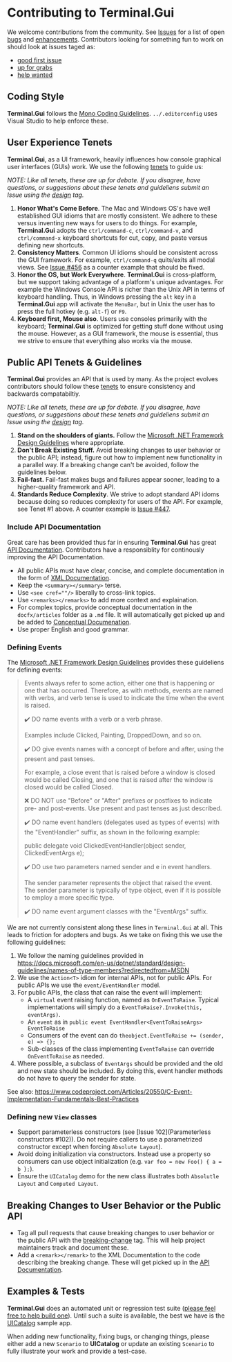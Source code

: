 # Contributing to Terminal.Gui

We welcome contributions from the community. See [Issues](https://github.com/migueldeicaza/gui.cs/issues) for a list of open [bugs](https://github.com/migueldeicaza/gui.cs/issues?q=is%3Aopen+is%3Aissue+label%3Abug) and [enhancements](https://github.com/migueldeicaza/gui.cs/issues?q=is%3Aopen+is%3Aissue+label%3Aenhancement). Contributors looking for something fun to work on should look at issues taged as:

- [good first issue](https://github.com/migueldeicaza/gui.cs/issues?q=is%3Aopen+is%3Aissue+label%3A%22good+first+issue%22)
- [up for grabs](https://github.com/migueldeicaza/gui.cs/issues?q=is%3Aopen+is%3Aissue+label%3Aup-for-grabs)
- [help wanted](https://github.com/migueldeicaza/gui.cs/issues?q=is%3Aopen+is%3Aissue+label%3Aup-for-grabs)

## Coding Style

**Terminal.Gui** follows the [Mono Coding Guidelines](https://www.mono-project.com/community/contributing/coding-guidelines/). `../.editorconfig` uses Visual Studio to help enforce these.

## User Experience Tenets

**Terminal.Gui**, as a UI framework, heavily influences how console graphical user interfaces (GUIs) work. We use the following [tenets](https://ceklog.kindel.com/2020/02/10/tenets/) to guide us:

*NOTE: Like all tenets, these are up for debate. If you disagree, have questions, or suggestions about these tenets and guideliens submit an Issue using the [design](https://github.com/migueldeicaza/gui.cs/issues?q=is%3Aopen+is%3Aissue+label%3Adesign) tag.*

1. **Honor What's Come Before**. The Mac and Windows OS's have well established GUI idioms that are mostly consistent. We adhere to these versus inventing new ways for users to do things. For example, **Terminal.Gui** adopts the `ctrl/command-c`, `ctrl/command-v`, and `ctrl/command-x` keyboard shortcuts for cut, copy, and paste versus defining new shortcuts.
2. **Consistency Matters**. Common UI idioms should be consistent across the GUI framework. For example, `ctrl/command-q` quits/exits all modal views. See [Issue #456](https://github.com/migueldeicaza/gui.cs/issues/456) as a counter example that should be fixed.
3. **Honor the OS, but Work Everywhere**. **Terminal.Gui** is cross-platform, but we support taking advantage of a platform's unique advantages. For example the Windows Console API is richer than the Unix API in terms of keyboard handling. Thus, in Windows pressing the `alt` key in a **Terminal.Gui** app will activate the `MenuBar`, but in Unix the user has to press the full hotkey (e.g. `alt-f`) or `F9`. 
4. **Keyboard first, Mouse also**. Users use consoles primarily with the keyboard; **Terminal.Gui** is optimized for getting stuff done without using the mouse. However, as a GUI framework, the mouse is essential, thus we strive to ensure that everything also works via the mouse.

## Public API Tenets & Guidelines

**Terminal.Gui** provides an API that is used by many. As the project evolves contributors should follow these [tenets](https://ceklog.kindel.com/2020/02/10/tenets/) to ensure consistency and backwards compatabiltiy.

*NOTE: Like all tenets, these are up for debate. If you disagree, have questions, or suggestions about these tenets and guideliens submit an Issue using the [design](https://github.com/migueldeicaza/gui.cs/issues?q=is%3Aopen+is%3Aissue+label%3Adesign) tag.*

1. **Stand on the shoulders of giants.** Follow the [Microsoft .NET Framework Design Guidelines](https://docs.microsoft.com/en-us/dotnet/standard/design-guidelines/) where appropriate. 
2. **Don't Break Existing Stuff.** Avoid breaking changes to user behavior or the public API; instead, figure out how to implement new functionality in a parallel way. If a breaking change can't be avoided, follow the guidelines below.
3. **Fail-fast.** Fail-fast makes bugs and failures appear sooner, leading to a higher-quality framework and API.
4. **Standards Reduce Complexity**. We strive to adopt standard API idoms because doing so reduces complexity for users of the API. For example, see Tenet #1 above. A counter example is [Issue #447](https://github.com/migueldeicaza/gui.cs/issues/447).

### Include API Documentation

Great care has been provided thus far in ensuring **Terminal.Gui** has great [API Documentation](https://migueldeicaza.github.io/gui.cs/api/Terminal.Gui/Terminal.Gui.html). Contributors have a responsiblity for continously improving the API Documentation.

- All public APIs must have clear, concise, and complete documentation in the form of [XML Documentation](https://docs.microsoft.com/en-us/dotnet/csharp/programming-guide/xmldoc/).
- Keep the `<summary></summary>` terse.
- Use `<see cref=""/>` liberally to cross-link topics.
- Use `<remarks></remarks>` to add more context and explaination.
- For complex topics, provide conceptual documentation in the `docfx/articles` folder as a `.md` file. It will automatically get picked up and be added to [Conceptual Documenation](https://migueldeicaza.github.io/gui.cs/articles/index.html).
- Use proper English and good grammar.

### Defining Events

The [Microsoft .NET Framework Design Guidelines](https://docs.microsoft.com/en-us/dotnet/standard/design-guidelines/) provides these guideliens for defining events:

> Events always refer to some action, either one that is happening or one that has occurred. Therefore, as with methods, events are named with verbs, and verb tense is used to indicate the time when the event is raised.
>
> ✔️ DO name events with a verb or a verb phrase.
> 
> Examples include Clicked, Painting, DroppedDown, and so on.
> 
> ✔️ DO give events names with a concept of before and after, using the present and past tenses.
> 
> For example, a close event that is raised before a window is closed would be called Closing, and one that is raised after the window is closed would be called Closed.
> 
> ❌ DO NOT use "Before" or "After" prefixes or postfixes to indicate pre- and post-events. Use present and past tenses as just described.
> 
> ✔️ DO name event handlers (delegates used as types of events) with the "EventHandler" suffix, as shown in the following example:
> 
> public delegate void ClickedEventHandler(object sender, ClickedEventArgs e);
> 
> ✔️ DO use two parameters named sender and e in event handlers.
> 
> The sender parameter represents the object that raised the event. The sender parameter is typically of type object, even if it is possible to employ a more specific type.
> 
> ✔️ DO name event argument classes with the "EventArgs" suffix.

We are not currently consistent along these lines in `Terminal.Gui` at all. This leads to friction for adopters and bugs. As we take on fixing this we use the following guidelines:

1. We follow the naming guidelines provided in https://docs.microsoft.com/en-us/dotnet/standard/design-guidelines/names-of-type-members?redirectedfrom=MSDN
2. We use the `Action<T>` idiom for internal APIs, not for public APIs. For public APIs we use the `event/EventHandler` model.
3. For public APIs, the class that can raise the event will implement:
   - A `virtual` event raising function, named as `OnEventToRaise`. Typical implementations will simply do a `EventToRaise?.Invoke(this, eventArgs)`.
   - An `event` as in `public event EventHandler<EventToRaiseArgs> EventToRaise`
   - Consumers of the event can do `theobject.EventToRaise += (sender, e) => {};`
   - Sub-classes of the class implementing `EventToRaise` can override `OnEventToRaise` as needed.
4. Where possible, a subclass of `EventArgs` should be provided and the old and new state should be included. By doing this, event handler methods do not have to query the sender for state.

See also: https://www.codeproject.com/Articles/20550/C-Event-Implementation-Fundamentals-Best-Practices

### Defining new `View` classes

- Support parameterless constructors (see [Issue 102](Parameterless constructors #102)). Do not require callers to use a parametrized constructor except when forcing `Absolute Layout`).
- Avoid doing initialization via constructors. Instead use a property so consumers can use object initialization (e.g. `var foo = new Foo() { a = b };`).
- Ensure the `UICatalog` demo for the new class illustrates both `Absolutle Layout` and `Computed Layout`.

## Breaking Changes to User Behavior or the Public API

- Tag all pull requests that cause breaking changes to user behavior or the public API with the [breaking-change](https://github.com/migueldeicaza/gui.cs/issues?q=is%3Aopen+is%3Aissue+label%3Abreaking-change) tag. This will help project maintainers track and document these.
- Add a `<remark></remark>` to the XML Documentation to the code describing the breaking change. These will get picked up in the [API Documentation](https://migueldeicaza.github.io/gui.cs/api/Terminal.Gui/Terminal.Gui.html).

## Examples & Tests

**Terminal.Gui** does an automated unit or regression test suite ([please feel free to help build one](https://github.com/migueldeicaza/gui.cs/issues/566)). Until such a suite is available, the best we have is the [UICatalog](https://github.com/migueldeicaza/gui.cs/tree/master/UICatalog) sample app. 

When adding new functionality, fixing bugs, or changing things, please either add a new `Scenario` to **UICatalog** or update an existing `Scenario` to fully illustrate your work and provide a test-case.
